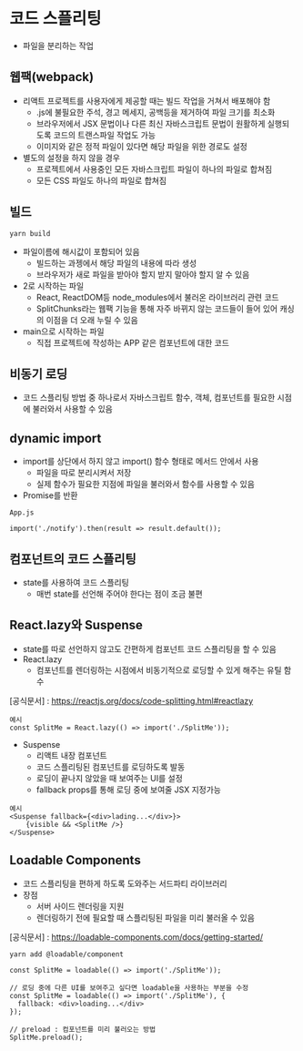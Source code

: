 # 코드 스플리팅
* 파일을 분리하는 작업

## 웹팩(webpack)
* 리액트 프로젝트를 사용자에게 제공할 때는 빌드 작업을 거쳐서 배포해야 함
    - .js에 불필요한 주석, 경고 메세지, 공백등을 제거하여 파일 크기를 최소화
    - 브라우저에서 JSX 문법이나 다른 최신 자바스크립트 문법이 원활하게 실행되도록 코드의 트랜스파일 작업도 가능
    - 이미지와 같은 정적 파일이 있다면 해당 파일을 위한 경로도 설정
* 별도의 설정을 하지 않을 경우
    - 프로젝트에서 사용중인 모든 자바스크립트 파일이 하나의 파일로 합쳐짐
    - 모든 CSS 파일도 하나의 파일로 합쳐짐

## 빌드
```
yarn build
```
* 파일이름에 해시값이 포함되어 있음
    - 빌드하는 과젱에서 해당 파일의 내용에 따라 생성
    - 브라우저가 새로 파일을 받아야 할지 받지 말아야 할지 알 수 있음
* 2로 시작하는 파일
    - React, ReactDOM등 node_modules에서 불러온 라이브러리 관련 코드
    - SplitChunks라는 웹팩 기능을 통해 자주 바뀌지 않는 코드들이 들어 있어 캐싱의 이점을 더 오래 누릴 수 있음
* main으로 시작하는 파일
    - 직접 프로젝트에 작성하는 APP 같은 컴포넌트에 대한 코드

## 비동기 로딩
* 코드 스플리팅 방법 중 하나로서 자바스크립트 함수, 객체, 컴포넌트를 필요한 시점에 불러와서 사용할 수 있음

## dynamic import
* import를 상단에서 하지 않고 import() 함수 형태로 메서드 안에서 사용
    - 파일을 따로 분리시켜서 저장
    - 실제 함수가 필요한 지점에 파일을 불러와서 함수를 사용할 수 있음
* Promise를 반환
```
App.js

import('./notify').then(result => result.default());
```

## 컴포넌트의 코드 스플리팅
* state를 사용하여 코드 스플리팅
    - 매번 state를 선언해 주어야 한다는 점이 조금 불편

## React.lazy와 Suspense
* state를 따로 선언하지 않고도 간편하게 컴포넌트 코드 스플리팅을 할 수 있음
* React.lazy
    - 컴포넌트를 렌더링하는 시점에서 비동기적으로 로딩할 수 있게 해주는 유틸 함수

[공식문서] : https://reactjs.org/docs/code-splitting.html#reactlazy
```
예시
const SplitMe = React.lazy(() => import('./SplitMe'));
```
* Suspense
    - 리액트 내장 컴포넌트
    - 코드 스플리팅된 컴포넌트를 로딩하도록 발동
    - 로딩이 끝나지 않았을 때 보여주는 UI를 설정
    - fallback props를 통해 로딩 중에 보여줄 JSX 지정가능
```
예시
<Suspense fallback={<div>lading...</div>}>
    {visible && <SplitMe />}
</Suspense>
```

## Loadable Components
* 코드 스플리팅을 편하게 하도록 도와주는 서드파티 라이브러리
* 장점
    - 서버 사이드 렌더링을 지원
    - 렌더링하기 전에 필요할 때 스플리팅된 파일을 미리 불러올 수 있음
    
[공식문서] : https://loadable-components.com/docs/getting-started/
```
yarn add @loadable/component
```
```
const SplitMe = loadable(() => import('./SplitMe'));

// 로딩 중에 다른 UI를 보여주고 싶다면 loadable을 사용하는 부분을 수정
const SplitMe = loadable(() => import('./SplitMe'), {
  fallback: <div>loading...</div>
});

// preload : 컴포넌트를 미리 불러오는 방법
SplitMe.preload();
```